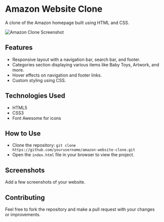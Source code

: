 # Amazon Website Clone

A clone of the Amazon homepage built using HTML and CSS.

![Amazon Clone Screenshot](images/screenshot.png)

## Features
- Responsive layout with a navigation bar, search bar, and footer.
- Categories section displaying various items like Baby Toys, Artwork, and more.
- Hover effects on navigation and footer links.
- Custom styling using CSS.

## Technologies Used
- HTML5
- CSS3
- Font Awesome for icons

## How to Use
- Clone the repository: `git clone https://github.com/yourusername/amazon-website-clone.git`
- Open the `index.html` file in your browser to view the project.

## Screenshots
Add a few screenshots of your website.

## Contributing
Feel free to fork the repository and make a pull request with your changes or improvements.
